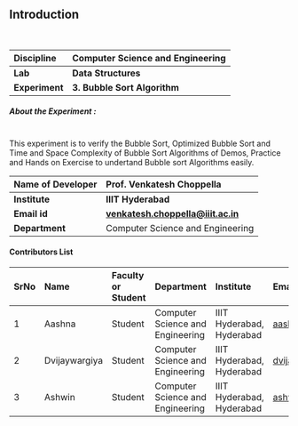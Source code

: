 ## Introduction 

<br>

<b>Discipline | <b> Computer Science and Engineering
:--|:--|
<b> Lab | <b> Data Structures
<b> Experiment|     <b> 3. Bubble Sort Algorithm

<h5> About the Experiment : </h5> <br>
This experiment is to verify the Bubble Sort, Optimized Bubble Sort and Time and Space Complexity of Bubble Sort Algorithms of Demos, Practice and Hands on Exercise to undertand Bubble sort Algorithms easily.  <br>

<b>Name of Developer | <b> Prof. Venkatesh Choppella
:--|:--|
<b> Institute | <b> IIIT Hyderabad
<b> Email id|     <b> venkatesh.choppella@iiit.ac.in
<b> Department | Computer Science and Engineering

#### Contributors List

SrNo | Name | Faculty or Student | Department| Institute | Email id
:--|:--|:--|:--|:--|:--|
1 | Aashna | Student | Computer Science and Engineering | IIIT Hyderabad, Hyderabad | aashna.jena@research.iiit.ac.in 
2 | Dvijaywargiya | Student| Computer Science and Engineering | IIIT Hyderabad, Hyderabad | dvijaywargiya@gmail.com 
3 | Ashwin | Student | Computer Science and Engineering | IIIT Hyderabad, Hyderabad | ashwin05k@gmail.com



<br>
